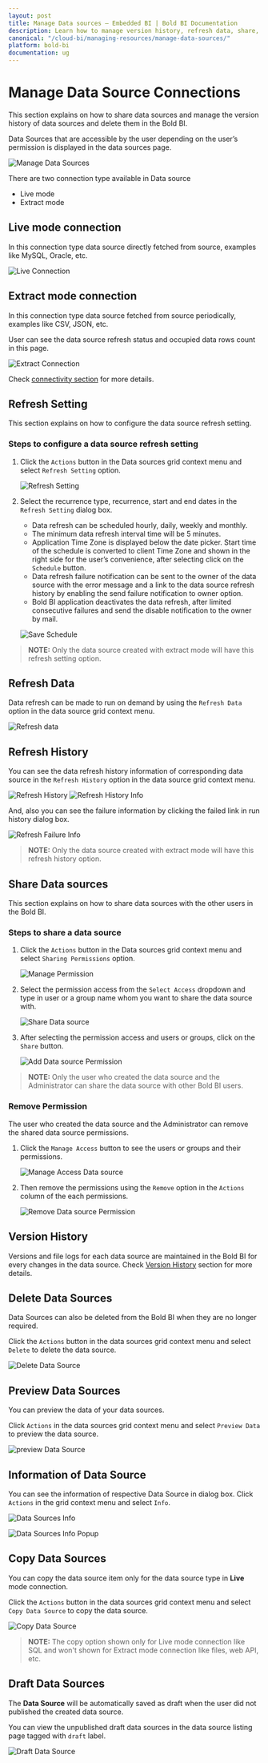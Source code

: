 ```yaml
---
layout: post
title: Manage Data sources – Embedded BI | Bold BI Documentation
description: Learn how to manage version history, refresh data, share, copy and delete data sources in Bold BI Embedded.
canonical: "/cloud-bi/managing-resources/manage-data-sources/"
platform: bold-bi
documentation: ug
---
```


# Manage Data Source Connections

This section explains on how to share data sources and manage the version history of data sources and delete them in the Bold BI. 

Data Sources that are accessible by the user depending on the user’s permission is displayed in the data sources page.

![Manage Data Sources](/static/assets/embedded/managing-resources/images/manage-data-sources.png)

There are two connection type available in Data source

* Live mode
* Extract mode

## Live mode connection

In this connection type data source directly fetched from source, examples like MySQL, Oracle, etc.

![Live Connection](/static/assets/embedded/managing-resources/images/live-connection-datasource.png)

## Extract mode connection 

In this connection type data source fetched from source periodically, examples like CSV, JSON, etc.

User can see the data source refresh status and occupied data rows count in this page.

![Extract Connection](/static/assets/embedded/managing-resources/images/extract-connection-datasource.png)

Check [connectivity section](/embedded-bi/working-with-data-source/data-connectors/) for more details.

## Refresh Setting

This section explains on how to configure the data source refresh setting.

### Steps to configure a data source refresh setting

1. Click the `Actions` button in the Data sources grid context menu and select `Refresh Setting` option.

    ![Refresh Setting](/static/assets/embedded/managing-resources/images/refresh-setting-context-datasource.png)

2. Select the recurrence type, recurrence, start and end dates in the `Refresh Setting` dialog box.
	* Data refresh can be scheduled hourly, daily, weekly and monthly.
	* The minimum data refresh interval time will be 5 minutes.
	* Application Time Zone is displayed below the date picker. Start time of the schedule is converted to client Time Zone and shown in the right side for the user’s convenience, after selecting click on the `Schedule` button.
	* Data refresh failure notification can be sent to the owner of the data source with the error message and a link to the data source refresh history by enabling the send failure notification to owner option.
	* Bold BI application deactivates the data refresh, after limited consecutive failures and send the disable notification to the owner by mail.

	![Save Schedule](/static/assets/embedded/managing-resources/images/refresh-setting-schedule-datasource.png)

> **NOTE:**  Only the data source created with extract mode will have this refresh setting option.

## Refresh Data
Data refresh can be made to run on demand by using the `Refresh Data` option in the data source grid context menu. 

![Refresh data](/static/assets/embedded/managing-resources/images/refresh-data.png)

## Refresh History
You can see the data refresh history information of corresponding data source in the `Refresh History` option in the data source grid context menu.

![Refresh History](/static/assets/embedded/managing-resources/images/refresh-history.png)
![Refresh History Info](/static/assets/embedded/managing-resources/images/refresh-history-info.png)

And, also you can see the failure information by clicking the failed link in run history dialog box.

![Refresh Failure Info](/static/assets/embedded/managing-resources/images/refresh-failure-info.png#width=55%)

> **NOTE:**  Only the data source created with extract mode will have this refresh history option.

## Share Data sources

This section explains on how to share data sources with the other users in the Bold BI.

### Steps to share a data source

1. Click the `Actions` button in the Data sources grid context menu and select `Sharing Permissions` option.

	![Manage Permission](/static/assets/embedded/managing-resources/images/manage-permission-context-datasource.png)

2. Select the permission access from the `Select Access` dropdown and type in user or a group name whom you want to share the data source with.
  
	![Share Data source](/static/assets/embedded/managing-resources/images/share-datasource.png#width=55%)

3. After selecting the permission access and users or groups, click on the `Share` button.

	![Add Data source Permission](/static/assets/embedded/managing-resources/images/add-datasource-permission.png#width=55%)
	
> **NOTE:**  Only the user who created the data source and the Administrator can share the data source with other Bold BI users.

### Remove Permission

The user who created the data source and the Administrator can remove the shared data source permissions.

1. Click the `Manage Access` button to see the users or groups and their permissions.
    
	![Manage Access Data source](/static/assets/embedded/managing-resources/images/manage-access-datasource.png#width=55%)

2. Then remove the permissions using the `Remove` option in the `Actions` column of the each permissions.

	![Remove Data source Permission](/static/assets/embedded/managing-resources/images/remove-datasource-permission.png#width=55%)

<!---
## Open with Dashboard Designer

Data Sources can be launched directly in the Dashboard Designer from the Bold BI. 

Click the `Actions` button in the Data Sources grid context menu and select `Open with Dashboard Designer` to open the Data Source in the Dashboard Designer if it is already installed in the client machine.

![open with  Dashboard Designer](/static/assets/embedded/managing-resources/images/open-with-data-source.png)

If Dashboard Designer is not already installed in the client machine, then Dashboard Designer will be downloaded in the client machine for the user to install.

## Download Data Sources

Click the `Actions` button in the data sources grid context menu and select `Download` to download the data source in `.syds` format.

![Download Data Source](/static/assets/embedded/managing-resources/images/download-data-source.png)

--->

## Version History

Versions and file logs for each data source are maintained in the Bold BI for every changes in the data source. Check [Version History](/embedded-bi/managing-resources/manage-dashboards/version-history-of-dashboards/) section for more details.

## Delete Data Sources
Data Sources can also be deleted from the Bold BI when they are no longer required.

Click the `Actions` button in the data sources grid context menu and select `Delete` to delete the data source.

![Delete Data Source](/static/assets/embedded/managing-resources/images/delete-data-source.png)  

## Preview Data Sources

You can preview the data of your data sources.

Click `Actions` in the data sources grid context menu and select `Preview Data` to preview the data source.

![preview Data Source](/static/assets/embedded/managing-resources/images/preview-data-source.png)

## Information of Data Source

You can see the information of respective Data Source in dialog box. Click `Actions` in the grid context menu and select `Info`.

![Data Sources Info](/static/assets/embedded/managing-resources/images/datasources-info.png#width=65%)

![Data Sources Info Popup](/static/assets/embedded/managing-resources/images/datasources-info-popup.png#width=55%)

## Copy Data Sources  
You can copy the data source item only for the data source type in **Live** mode connection.

Click the `Actions` button in the data sources grid context menu and select `Copy Data Source` to copy the data source.  

![Copy Data Source](/static/assets/embedded/managing-resources/images/copy-data-source.png)  

> **NOTE:**  The copy option shown only for Live mode connection like SQL and won't shown for Extract mode connection like files, web API, etc.

## Draft Data Sources
The **Data Source** will be automatically saved as draft when the user did not published the created data source.

You can view the unpublished draft data sources in the data source listing page tagged with `draft` label.

![Draft Data Source](/static/assets/embedded/managing-resources/images/draft-data-source.png#width=55%)
